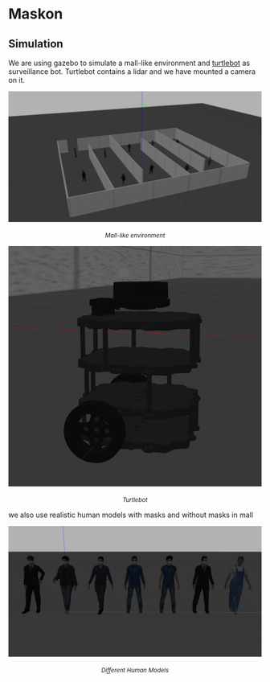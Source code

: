 # Maskon

## Simulation

We are using gazebo to simulate a mall-like environment and [turtlebot](http://wiki.ros.org/turtlebot3) as surveillance bot. Turtlebot contains a lidar and we have mounted a camera on it. 

<div align="center"><img src="images/mall.jpg"/><p><i><small>Mall-like environment</small></i></p></div>



<div align="center"><img src="images/bot.png"/><p><i><small>Turtlebot</small></i></p></div>

we also use realistic human models with masks and without masks in mall

<div align="center"><img src="images/diff_humans.jpg"/><p><i><small>Different Human Models</small></i></p></</div>

